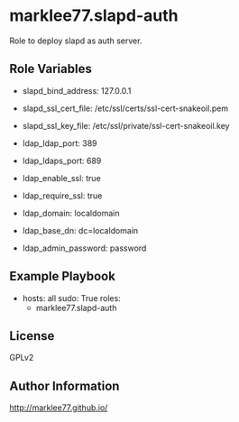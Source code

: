 marklee77.slapd-auth
====================

Role to deploy slapd as auth server.

Role Variables
--------------

- slapd_bind_address: 127.0.0.1
- slapd_ssl_cert_file: /etc/ssl/certs/ssl-cert-snakeoil.pem
- slapd_ssl_key_file: /etc/ssl/private/ssl-cert-snakeoil.key

- ldap_ldap_port: 389
- ldap_ldaps_port: 689
- ldap_enable_ssl: true
- ldap_require_ssl: true

- ldap_domain: localdomain
- ldap_base_dn: dc=localdomain
- ldap_admin_password: password

Example Playbook
-------------------------

- hosts: all
  sudo: True
  roles:
    - marklee77.slapd-auth

License
-------

GPLv2

Author Information
------------------

http://marklee77.github.io/
